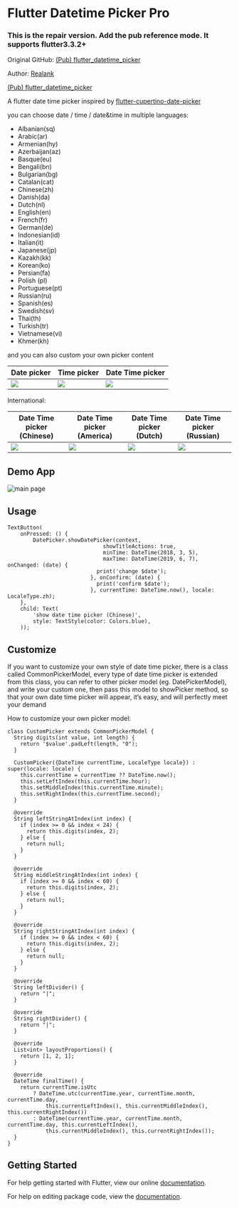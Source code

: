 # Flutter Datetime Picker Pro




### This is the repair version. Add the pub reference mode. It supports flutter3.3.2+

Original GitHub:  [(Pub) flutter_datetime_picker](https://pub.dev/packages/flutter_datetime_picker)


Author: [Realank](https://github.com/Realank)

[(Pub) flutter_datetime_picker](https://pub.dev/packages/flutter_datetime_picker)

A flutter date time picker inspired by [flutter-cupertino-date-picker](https://github.com/wuzhendev/flutter-cupertino-date-picker)

you can choose date / time / date&time in multiple languages:

- Albanian(sq)
- Arabic(ar)
- Armenian(hy)
- Azerbaijan(az)
- Basque(eu)
- Bengali(bn)
- Bulgarian(bg)
- Catalan(cat)
- Chinese(zh)
- Danish(da)
- Dutch(nl)
- English(en)
- French(fr)
- German(de)
- Indonesian(id)
- Italian(it)
- Japanese(jp)
- Kazakh(kk)
- Korean(ko)
- Persian(fa)
- Polish (pl)
- Portuguese(pt)
- Russian(ru)
- Spanish(es)
- Swedish(sv)
- Thai(th)
- Turkish(tr)
- Vietnamese(vi)
- Khmer(kh)


and you can also custom your own picker content

| Date picker          | Time picker          | Date Time picker                 |
| -------------------- | -------------------- | -------------------------------- |
| ![](screen_date.png) | ![](screen_time.png) | ![](screen_datetime_chinese.png) |

International:

| Date Time picker (Chinese)       | Date Time picker (America)       | Date Time picker (Dutch)       | Date Time picker (Russian)       |
| -------------------------------- | -------------------------------- | ------------------------------ | -------------------------------- |
| ![](screen_datetime_chinese.png) | ![](screen_datetime_english.png) | ![](screen_datetime_dutch.png) | ![](screen_datetime_russian.png) |


## Demo App

![main page](main_page.png)

## Usage

```
TextButton(
    onPressed: () {
        DatePicker.showDatePicker(context,
                              showTitleActions: true,
                              minTime: DateTime(2018, 3, 5),
                              maxTime: DateTime(2019, 6, 7), onChanged: (date) {
                            print('change $date');
                          }, onConfirm: (date) {
                            print('confirm $date');
                          }, currentTime: DateTime.now(), locale: LocaleType.zh);
    },
    child: Text(
        'show date time picker (Chinese)',
        style: TextStyle(color: Colors.blue),
    ));
```

## Customize

If you want to customize your own style of date time picker, there is a class called CommonPickerModel, every type of date time picker is extended from this class, you can refer to other picker model (eg. DatePickerModel), and write your custom one, then pass this model to showPicker method, so that your own date time picker will appear, it’s easy, and will perfectly meet your demand

How to customize your own picker model:

```
class CustomPicker extends CommonPickerModel {
  String digits(int value, int length) {
    return '$value'.padLeft(length, "0");
  }

  CustomPicker({DateTime currentTime, LocaleType locale}) : super(locale: locale) {
    this.currentTime = currentTime ?? DateTime.now();
    this.setLeftIndex(this.currentTime.hour);
    this.setMiddleIndex(this.currentTime.minute);
    this.setRightIndex(this.currentTime.second);
  }

  @override
  String leftStringAtIndex(int index) {
    if (index >= 0 && index < 24) {
      return this.digits(index, 2);
    } else {
      return null;
    }
  }

  @override
  String middleStringAtIndex(int index) {
    if (index >= 0 && index < 60) {
      return this.digits(index, 2);
    } else {
      return null;
    }
  }

  @override
  String rightStringAtIndex(int index) {
    if (index >= 0 && index < 60) {
      return this.digits(index, 2);
    } else {
      return null;
    }
  }

  @override
  String leftDivider() {
    return "|";
  }

  @override
  String rightDivider() {
    return "|";
  }

  @override
  List<int> layoutProportions() {
    return [1, 2, 1];
  }

  @override
  DateTime finalTime() {
    return currentTime.isUtc
        ? DateTime.utc(currentTime.year, currentTime.month, currentTime.day,
            this.currentLeftIndex(), this.currentMiddleIndex(), this.currentRightIndex())
        : DateTime(currentTime.year, currentTime.month, currentTime.day, this.currentLeftIndex(),
            this.currentMiddleIndex(), this.currentRightIndex());
  }
}
```


## Getting Started

For help getting started with Flutter, view our online [documentation](https://flutter.io/).

For help on editing package code, view the [documentation](https://flutter.io/developing-packages/).
